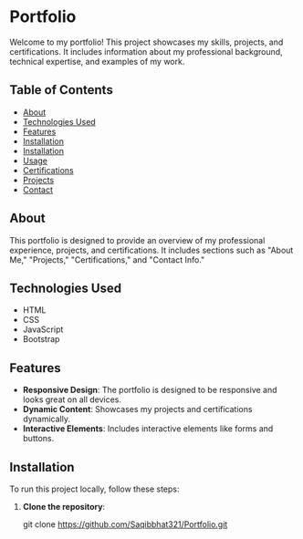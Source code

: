 # Portfolio

Welcome to my portfolio! This project showcases my skills, projects, and certifications. It includes information about my professional background, technical expertise, and examples of my work.

## Table of Contents
- [About](#about)
- [Technologies Used](#technologies-used)
- [Features](#features)
- [Installation](#installation)
- [Installation](#installation)
- [Usage](#usage)
- [Certifications](#certifications)
- [Projects](#projects)
- [Contact](#contact)

## About
This portfolio is designed to provide an overview of my professional experience, projects, and certifications. It includes sections such as "About Me," "Projects," "Certifications," and "Contact Info."

## Technologies Used
- HTML
- CSS
- JavaScript
- Bootstrap

## Features
- **Responsive Design**: The portfolio is designed to be responsive and looks great on all devices.
- **Dynamic Content**: Showcases my projects and certifications dynamically.
- **Interactive Elements**: Includes interactive elements like forms and buttons.

## Installation
To run this project locally, follow these steps:

1. **Clone the repository**:
   
   git clone https://github.com/Saqibbhat321/Portfolio.git
